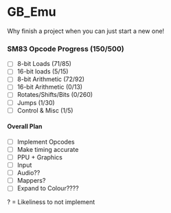 # GB_Emu
Why finish a project when you can just start a new one!


### SM83 Opcode Progress    (150/500)
- [ ] 8-bit Loads           (71/85)              
- [ ] 16-bit loads          (5/15)         
- [ ] 8-bit Arithmetic      (72/92)           
- [ ] 16-bit Arithmetic     (0/13)
- [ ] Rotates/Shifts/Bits   (0/260)
- [ ] Jumps                 (1/30)
- [ ] Control & Misc        (1/5)

#### Overall Plan
- [ ] Implement Opcodes
- [ ] Make timing accurate
- [ ] PPU + Graphics
- [ ] Input
- [ ] Audio??
- [ ] Mappers?
- [ ] Expand to Colour????

? = Likeliness to not implement